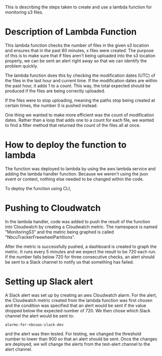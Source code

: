 This is describing the steps taken to create and use a lambda function for monitoring s3 files.

# Description of Lambda Function
This lambda function checks the number of files in the given s3 location and ensures that in the past 60 minutes, 
x files were created. The purpose of this is to make sure that if files aren't being
uploaded into the s3 location properly, we can be sent an alert right away so that we can identify the problem quickly. 

The lambda function does this by checking the modification dates (UTC) of the files in the last hour and current time. If 
the modification dates are within the past hour, it adds 1 to a count. This way, the total expected should be produced if 
the files are being correctly uploaded. 

If the files were to stop uploading, meaning the paths stop being created at certain times, the number 0 is pushed instead. 

One thing we wanted to make more efficient was the count of modification dates. Rather than a loop that adds one to a count
for each file, we wanted to find a filter method that returned the count of the files all at once. 
# How to deploy the function to lambda
The function was deployed to lambda by using the aws lambda service and adding the lambda handler function. Because 
we weren't using the json event or context, nothing else needed to be changed within the code. 

To deploy the function using CLI, 
# Pushing to Cloudwatch 
In the lambda handler, code was added to push the result of the function into Cloudwatch by creating a Cloudwatch metric. 
The namespace is named "MonitoringS3" and the metric being graphed is called "NbcuTrackerFreewheelPartitions".

After the metric is successfully pushed, a dashboard is created to graph the metric. It runs every 5 minutes and we expect
the result to be 720 each run. If the number falls below 720 for three consecutive checks, an alert should be sent to 
a Slack channel to notify us that something has failed. 
# Setting up Slack alert
A Slack alert was set up by creating an aws Cloudwatch alarm. For the alert, the Cloudwatch metric created from the 
lambda function was first chosen and the condition was specified that an alert would be sent if the value dropped below 
the expected number of 720. We then chose which Slack channel the alert would be sent to: 
```
alarms-for-nbcuas-slack-dev
```
and the alert was then tested. For testing, we changed the threshold number to lower than 900 so that an alert should be
sent. Once the changes are deployed, we will change the alerts from the test-alert channel to the alert channel.
